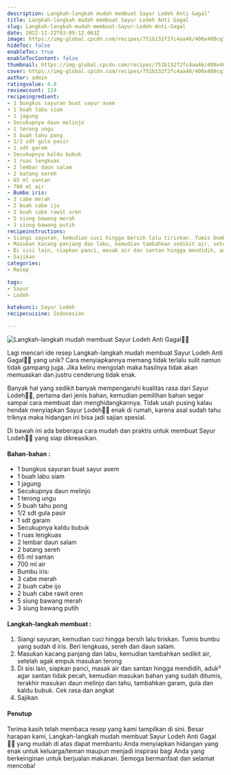 ```yaml
---
description: Langkah-langkah mudah membuat Sayur Lodeh Anti Gagal"
title: Langkah-langkah mudah membuat Sayur Lodeh Anti Gagal
slug: Langkah-langkah-mudah-membuat-Sayur-Lodeh-Anti-Gagal
date: 2022-11-22T03:09:12.063Z
image: https://img-global.cpcdn.com/recipes/751b132f2fc4aa46/400x400cq70/photo.jpg
hideToc: false
enableToc: true
enableTocContent: false
thumbnail: https://img-global.cpcdn.com/recipes/751b132f2fc4aa46/400x400cq70/photo.jpg
cover: https://img-global.cpcdn.com/recipes/751b132f2fc4aa46/400x400cq70/photo.jpg
author: admin
ratingvalue: 4.8
reviewcount: 124
recipeingredient:
- 1 bungkus sayuran buat sayur asem
- 1 buah labu siam
- 1 jagung
- Secukupnya daun melinjo
- 1 terong ungu
- 5 buah tahu pong
- 1/2 sdt gula pasir
- 1 sdt garam
- Secukupnya kaldu bubuk
- 1 ruas lengkuas
- 2 lembar daun salam
- 2 batang sereh
- 65 ml santan
- 700 ml air
- Bumbu iris:
- 3 cabe merah
- 2 buah cabe ijo
- 2 buah cabe rawit oren
- 5 siung bawang merah
- 3 siung bawang putih
recipeinstructions:
- Siangi sayuran, kemudian cuci hingga bersih lalu tiriskan. Tumis bumbu yang sudah d iris. Beri lengkuas, sereh dan daun salam.
- Masukan kacang panjang dan labu, kemudian tambahkan sedikit air, setelah agak empuk masukan terong
- Di sisi lain, siapkan panci, masak air dan santan hingga mendidih, aduk² agar santan tidak pecah, kemudian masukan bahan yang sudah ditumis, terakhir masukan daun melinjo dan tahu, tambahkan garam, gula dan kaldu bubuk. Cek rasa dan angkat
- Sajikan
categories:
- Resep

tags:
- Sayur
- Lodeh

katakunci: Sayur Lodeh
recipecuisine: Indonesian

---
```


![Langkah-langkah mudah membuat Sayur Lodeh Anti Gagal👩‍🍳](https://img-global.cpcdn.com/recipes/751b132f2fc4aa46/400x400cq70/photo.jpg)

Lagi mencari ide resep Langkah-langkah mudah membuat Sayur Lodeh Anti Gagal👩‍🍳 yang unik? Cara menyiapkannya memang tidak terlalu sulit namun tidak gampang juga. Jika keliru mengolah maka hasilnya tidak akan memuaskan dan justru cenderung tidak enak.

Banyak hal yang sedikit banyak mempengaruhi kualitas rasa dari Sayur Lodeh👩‍🍳, pertama dari jenis bahan, kemudian pemilihan bahan segar sampai cara membuat dan menghidangkannya. Tidak usah pusing kalau hendak menyiapkan Sayur Lodeh👩‍🍳 enak di rumah, karena asal sudah tahu triknya maka hidangan ini bisa jadi sajian spesial.

Di bawah ini ada beberapa cara mudah dan praktis untuk membuat Sayur Lodeh👩‍🍳 yang siap dikreasikan.

<!--inarticleads1-->

#### Bahan-bahan :

- 1 bungkus sayuran buat sayur asem
- 1 buah labu siam
- 1 jagung
- Secukupnya daun melinjo
- 1 terong ungu
- 5 buah tahu pong
- 1/2 sdt gula pasir
- 1 sdt garam
- Secukupnya kaldu bubuk
- 1 ruas lengkuas
- 2 lembar daun salam
- 2 batang sereh
- 65 ml santan
- 700 ml air
- Bumbu iris:
- 3 cabe merah
- 2 buah cabe ijo
- 2 buah cabe rawit oren
- 5 siung bawang merah
- 3 siung bawang putih

<!--inarticleads2-->

#### Langkah-langkah membuat :

1. Siangi sayuran, kemudian cuci hingga bersih lalu tiriskan. Tumis bumbu yang sudah d iris. Beri lengkuas, sereh dan daun salam.
1. Masukan kacang panjang dan labu, kemudian tambahkan sedikit air, setelah agak empuk masukan terong
1. Di sisi lain, siapkan panci, masak air dan santan hingga mendidih, aduk² agar santan tidak pecah, kemudian masukan bahan yang sudah ditumis, terakhir masukan daun melinjo dan tahu, tambahkan garam, gula dan kaldu bubuk. Cek rasa dan angkat
1. Sajikan

#### Penutup

Terima kasih telah membaca resep yang kami tampilkan di sini. Besar harapan kami, Langkah-langkah mudah membuat Sayur Lodeh Anti Gagal👩‍🍳 yang mudah di atas dapat membantu Anda menyiapkan hidangan yang enak untuk keluarga/teman maupun menjadi inspirasi bagi Anda yang berkeinginan untuk berjualan makanan. Semoga bermanfaat dan selamat mencoba!